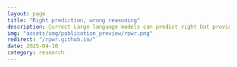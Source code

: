 ```yaml
---
layout: page
title: "Right prediction, wrong reasoning"
description: Currect Large language models can predict right but provides wrong reasoning behind the prediction. This project proves this by doing experiment in healthcare domain.
img: "assets/img/publication_preview/rpwr.png"
redirect: "/rpwr.github.io/"
date: 2025-04-10
category: research
---
```

